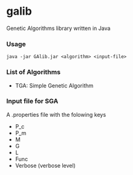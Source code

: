 galib
=====

Genetic Algorithms library written in Java

### Usage
    java -jar GAlib.jar <algorithm> <input-file>

### List of Algorithms
 - TGA: Simple Genetic Algorithm

### Input file for SGA
A .properties file with the folowing keys
 - P_c 
 - P_m
 - M
 - G
 - L
 - Func
 - Verbose (verbose level)
